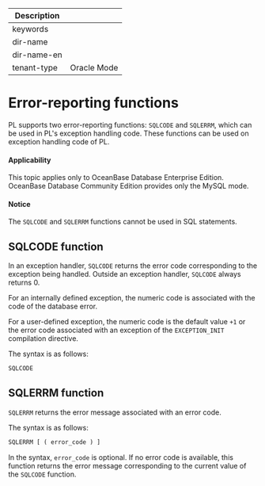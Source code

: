 | Description   |                 |
|---------------|-----------------|
| keywords      |                 |
| dir-name      |                 |
| dir-name-en   |                 |
| tenant-type   | Oracle Mode     |

# Error-reporting functions

PL supports two error-reporting functions: `SQLCODE` and `SQLERRM`, which can be used in PL's exception handling code. These functions can be used on exception handling code of PL.


  <main id="notice" >
    <h4>Applicability</h4>
    <p>This topic applies only to OceanBase Database Enterprise Edition. OceanBase Database Community Edition provides only the MySQL mode.
  </main>

  <main id="notice" type='notice'>
    <h4>Notice</h4>  
    <p>The <code>SQLCODE</code> and <code>SQLERRM</code> functions cannot be used in SQL statements. </p>
  </main>

SQLCODE function
-------------------------------

In an exception handler, `SQLCODE` returns the error code corresponding to the exception being handled. Outside an exception handler, `SQLCODE` always returns 0.

For an internally defined exception, the numeric code is associated with the code of the database error.

For a user-defined exception, the numeric code is the default value `+1` or the error code associated with an exception of the `EXCEPTION_INIT` compilation directive.

The syntax is as follows:

```sql
SQLCODE
```



SQLERRM function
-------------------------------

`SQLERRM` returns the error message associated with an error code.

The syntax is as follows:

```sql
SQLERRM [ ( error_code ) ]
```



In the syntax, `error_code` is optional. If no error code is available, this function returns the error message corresponding to the current value of the `SQLCODE` function.
